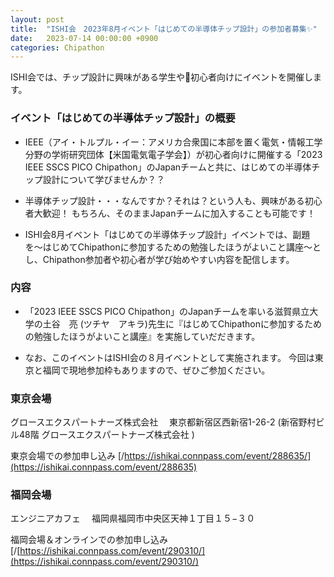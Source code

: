 ```yaml
---
layout: post
title:  "ISHI会　2023年8月イベント「はじめての半導体チップ設計」の参加者募集✨"
date:   2023-07-14 00:00:00 +0900
categories: Chipathon
---
```


ISHI会では、チップ設計に興味がある学生や🔰初心者向けにイベントを開催します。


### イベント「はじめての半導体チップ設計」の概要

* IEEE（アイ・トルプル・イー：アメリカ合衆国に本部を置く電気・情報工学分野の学術研究団体【米国電気電子学会】）が初心者向けに開催する「2023 IEEE SSCS PICO Chipathon」のJapanチームと共に、はじめての半導体チップ設計について学びませんか？？

* 半導体チップ設計・・・なんですか？それは？という人も、興味がある初心者大歓迎！ もちろん、そのままJapanチームに加入することも可能です！

* ISHI会8月イベント「はじめての半導体チップ設計」イベントでは、副題を〜はじめてChipathonに参加するための勉強したほうがよいこと講座〜とし、Chipathon参加者や初心者が学び始めやすい内容を配信します。


### 内容
* 「2023 IEEE SSCS PICO Chipathon」のJapanチームを率いる滋賀県立大学の土谷　亮 (ツチヤ　アキラ)先生に『はじめてChipathonに参加するための勉強したほうがよいこと講座』を実施していだだきます。

* なお、このイベントはISHI会の８月イベントとして実施されます。 今回は東京と福岡で現地参加枠もありますので、ぜひご参加ください。 


### 東京会場

グロースエクスパートナーズ株式会社
　東京都新宿区西新宿1-26-2 (新宿野村ビル48階 グロースエクスパートナーズ株式会社 )

東京会場での参加申し込み  [/https://ishikai.connpass.com/event/288635/](https://ishikai.connpass.com/event/288635)


### 福岡会場

 エンジニアカフェ
　福岡県福岡市中央区天神１丁目１５−３０

  福岡会場＆オンラインでの参加申し込み　 [/[https://ishikai.connpass.com/event/290310/](https://ishikai.connpass.com/event/290310/)
